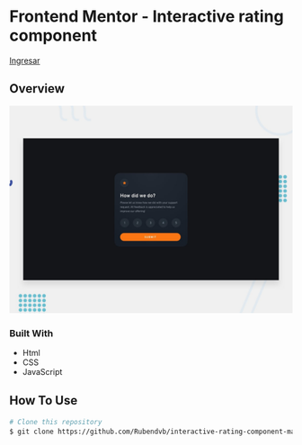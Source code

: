 # Frontend Mentor - Interactive rating component

[Ingresar](https://interactive-rating-component-main-5i9m6lqo1-rubendvb.vercel.app/)

## Overview

![Design preview for the Interactive rating component coding challenge](assets/design/desktop-preview.jpg)

### Built With

- Html
- CSS
- JavaScript

## How To Use

```bash
# Clone this repository
$ git clone https://github.com/Rubendvb/interactive-rating-component-main.git

```
